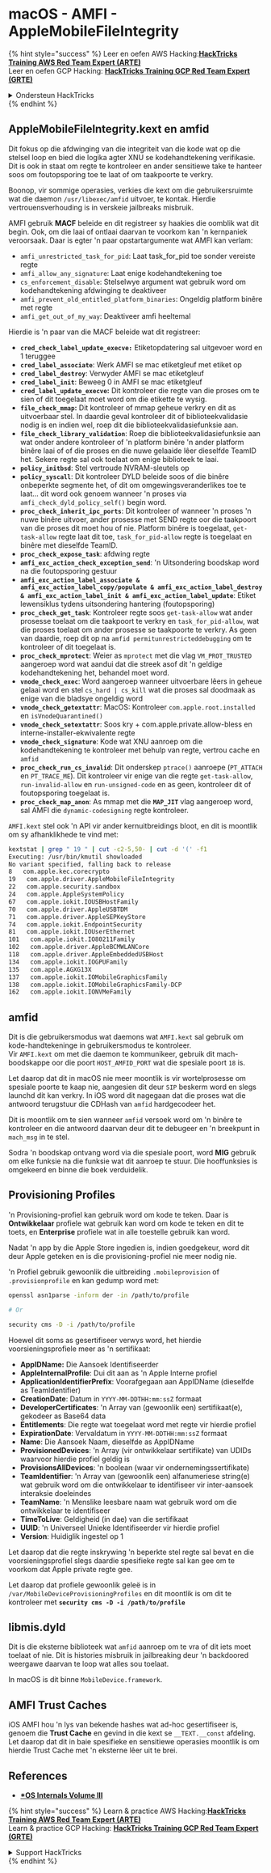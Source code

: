 # macOS - AMFI - AppleMobileFileIntegrity

{% hint style="success" %}
Leer en oefen AWS Hacking:<img src="../../../.gitbook/assets/arte.png" alt="" data-size="line">[**HackTricks Training AWS Red Team Expert (ARTE)**](https://training.hacktricks.xyz/courses/arte)<img src="../../../.gitbook/assets/arte.png" alt="" data-size="line">\
Leer en oefen GCP Hacking: <img src="../../../.gitbook/assets/grte.png" alt="" data-size="line">[**HackTricks Training GCP Red Team Expert (GRTE)**<img src="../../../.gitbook/assets/grte.png" alt="" data-size="line">](https://training.hacktricks.xyz/courses/grte)

<details>

<summary>Ondersteun HackTricks</summary>

* Kyk na die [**subskripsie planne**](https://github.com/sponsors/carlospolop)!
* **Sluit aan by die** 💬 [**Discord groep**](https://discord.gg/hRep4RUj7f) of die [**telegram groep**](https://t.me/peass) of **volg** ons op **Twitter** 🐦 [**@hacktricks\_live**](https://twitter.com/hacktricks\_live)**.**
* **Deel hacking truuks deur PR's in te dien na die** [**HackTricks**](https://github.com/carlospolop/hacktricks) en [**HackTricks Cloud**](https://github.com/carlospolop/hacktricks-cloud) github repos.

</details>
{% endhint %}



## AppleMobileFileIntegrity.kext en amfid

Dit fokus op die afdwinging van die integriteit van die kode wat op die stelsel loop en bied die logika agter XNU se kodehandtekening verifikasie. Dit is ook in staat om regte te kontroleer en ander sensitiewe take te hanteer soos om foutopsporing toe te laat of om taakpoorte te verkry.

Boonop, vir sommige operasies, verkies die kext om die gebruikersruimte wat die daemon `/usr/libexec/amfid` uitvoer, te kontak. Hierdie vertrouensverhouding is in verskeie jailbreaks misbruik.

AMFI gebruik **MACF** beleide en dit registreer sy haakies die oomblik wat dit begin. Ook, om die laai of ontlaai daarvan te voorkom kan 'n kernpaniek veroorsaak. Daar is egter 'n paar opstartargumente wat AMFI kan verlam:

* `amfi_unrestricted_task_for_pid`: Laat task\_for\_pid toe sonder vereiste regte
* `amfi_allow_any_signature`: Laat enige kodehandtekening toe
* `cs_enforcement_disable`: Stelselwye argument wat gebruik word om kodehandtekening afdwinging te deaktiveer
* `amfi_prevent_old_entitled_platform_binaries`: Ongeldig platform binêre met regte
* `amfi_get_out_of_my_way`: Deaktiveer amfi heeltemal

Hierdie is 'n paar van die MACF beleide wat dit registreer:

* **`cred_check_label_update_execve:`** Etiketopdatering sal uitgevoer word en 1 teruggee
* **`cred_label_associate`**: Werk AMFI se mac etiketgleuf met etiket op
* **`cred_label_destroy`**: Verwyder AMFI se mac etiketgleuf
* **`cred_label_init`**: Beweeg 0 in AMFI se mac etiketgleuf
* **`cred_label_update_execve`:** Dit kontroleer die regte van die proses om te sien of dit toegelaat moet word om die etikette te wysig.
* **`file_check_mmap`:** Dit kontroleer of mmap geheue verkry en dit as uitvoerbaar stel. In daardie geval kontroleer dit of biblioteekvalidasie nodig is en indien wel, roep dit die biblioteekvalidasiefunksie aan.
* **`file_check_library_validation`**: Roep die biblioteekvalidasiefunksie aan wat onder andere kontroleer of 'n platform binêre 'n ander platform binêre laai of of die proses en die nuwe gelaaide lêer dieselfde TeamID het. Sekere regte sal ook toelaat om enige biblioteek te laai.
* **`policy_initbsd`**: Stel vertroude NVRAM-sleutels op
* **`policy_syscall`**: Dit kontroleer DYLD beleide soos of die binêre onbeperkte segmente het, of dit om omgewingsveranderlikes toe te laat... dit word ook genoem wanneer 'n proses via `amfi_check_dyld_policy_self()` begin word.
* **`proc_check_inherit_ipc_ports`**: Dit kontroleer of wanneer 'n proses 'n nuwe binêre uitvoer, ander prosesse met SEND regte oor die taakpoort van die proses dit moet hou of nie. Platform binêre is toegelaat, `get-task-allow` regte laat dit toe, `task_for_pid-allow` regte is toegelaat en binêre met dieselfde TeamID.
* **`proc_check_expose_task`**: afdwing regte
* **`amfi_exc_action_check_exception_send`**: 'n Uitsondering boodskap word na die foutopsporing gestuur
* **`amfi_exc_action_label_associate & amfi_exc_action_label_copy/populate & amfi_exc_action_label_destroy & amfi_exc_action_label_init & amfi_exc_action_label_update`**: Etiket lewensiklus tydens uitsondering hantering (foutopsporing)
* **`proc_check_get_task`**: Kontroleer regte soos `get-task-allow` wat ander prosesse toelaat om die taakpoort te verkry en `task_for_pid-allow`, wat die proses toelaat om ander prosesse se taakpoorte te verkry. As geen van daardie, roep dit op na `amfid permitunrestricteddebugging` om te kontroleer of dit toegelaat is.
* **`proc_check_mprotect`**: Weier as `mprotect` met die vlag `VM_PROT_TRUSTED` aangeroep word wat aandui dat die streek asof dit 'n geldige kodehandtekening het, behandel moet word.
* **`vnode_check_exec`**: Word aangeroep wanneer uitvoerbare lêers in geheue gelaai word en stel `cs_hard | cs_kill` wat die proses sal doodmaak as enige van die bladsye ongeldig word
* **`vnode_check_getextattr`**: MacOS: Kontroleer `com.apple.root.installed` en `isVnodeQuarantined()`
* **`vnode_check_setextattr`**: Soos kry + com.apple.private.allow-bless en interne-installer-ekwivalente regte
* &#x20;**`vnode_check_signature`**: Kode wat XNU aanroep om die kodehandtekening te kontroleer met behulp van regte, vertrou cache en `amfid`
* &#x20;**`proc_check_run_cs_invalid`**: Dit onderskep `ptrace()` aanroepe (`PT_ATTACH` en `PT_TRACE_ME`). Dit kontroleer vir enige van die regte `get-task-allow`, `run-invalid-allow` en `run-unsigned-code` en as geen, kontroleer dit of foutopsporing toegelaat is.
* **`proc_check_map_anon`**: As mmap met die **`MAP_JIT`** vlag aangeroep word, sal AMFI die `dynamic-codesigning` regte kontroleer.

`AMFI.kext` stel ook 'n API vir ander kernuitbreidings bloot, en dit is moontlik om sy afhanklikhede te vind met:
```bash
kextstat | grep " 19 " | cut -c2-5,50- | cut -d '(' -f1
Executing: /usr/bin/kmutil showloaded
No variant specified, falling back to release
8   com.apple.kec.corecrypto
19   com.apple.driver.AppleMobileFileIntegrity
22   com.apple.security.sandbox
24   com.apple.AppleSystemPolicy
67   com.apple.iokit.IOUSBHostFamily
70   com.apple.driver.AppleUSBTDM
71   com.apple.driver.AppleSEPKeyStore
74   com.apple.iokit.EndpointSecurity
81   com.apple.iokit.IOUserEthernet
101   com.apple.iokit.IO80211Family
102   com.apple.driver.AppleBCMWLANCore
118   com.apple.driver.AppleEmbeddedUSBHost
134   com.apple.iokit.IOGPUFamily
135   com.apple.AGXG13X
137   com.apple.iokit.IOMobileGraphicsFamily
138   com.apple.iokit.IOMobileGraphicsFamily-DCP
162   com.apple.iokit.IONVMeFamily
```
## amfid

Dit is die gebruikersmodus wat daemons wat `AMFI.kext` sal gebruik om kode-handtekeninge in gebruikersmodus te kontroleer.\
Vir `AMFI.kext` om met die daemon te kommunikeer, gebruik dit mach-boodskappe oor die poort `HOST_AMFID_PORT` wat die spesiale poort `18` is.

Let daarop dat dit in macOS nie meer moontlik is vir wortelprosesse om spesiale poorte te kaap nie, aangesien dit deur `SIP` beskerm word en slegs launchd dit kan verkry. In iOS word dit nagegaan dat die proses wat die antwoord terugstuur die CDHash van `amfid` hardgecodeer het.

Dit is moontlik om te sien wanneer `amfid` versoek word om 'n binêre te kontroleer en die antwoord daarvan deur dit te debugeer en 'n breekpunt in `mach_msg` in te stel.

Sodra 'n boodskap ontvang word via die spesiale poort, word **MIG** gebruik om elke funksie na die funksie wat dit aanroep te stuur. Die hooffunksies is omgekeerd en binne die boek verduidelik.

## Provisioning Profiles

'n Provisioning-profiel kan gebruik word om kode te teken. Daar is **Ontwikkelaar** profiele wat gebruik kan word om kode te teken en dit te toets, en **Enterprise** profiele wat in alle toestelle gebruik kan word.

Nadat 'n app by die Apple Store ingedien is, indien goedgekeur, word dit deur Apple geteken en is die provisioning-profiel nie meer nodig nie.

'n Profiel gebruik gewoonlik die uitbreiding `.mobileprovision` of `.provisionprofile` en kan gedump word met:
```bash
openssl asn1parse -inform der -in /path/to/profile

# Or

security cms -D -i /path/to/profile
```
Hoewel dit soms as gesertifiseer verwys word, het hierdie voorsieningsprofiele meer as 'n sertifikaat:

* **AppIDName:** Die Aansoek Identifiseerder
* **AppleInternalProfile**: Dui dit aan as 'n Apple Interne profiel
* **ApplicationIdentifierPrefix**: Voorafgegaan aan AppIDName (dieselfde as TeamIdentifier)
* **CreationDate**: Datum in `YYYY-MM-DDTHH:mm:ssZ` formaat
* **DeveloperCertificates**: 'n Array van (gewoonlik een) sertifikaat(e), gekodeer as Base64 data
* **Entitlements**: Die regte wat toegelaat word met regte vir hierdie profiel
* **ExpirationDate**: Vervaldatum in `YYYY-MM-DDTHH:mm:ssZ` formaat
* **Name**: Die Aansoek Naam, dieselfde as AppIDName
* **ProvisionedDevices**: 'n Array (vir ontwikkelaar sertifikate) van UDIDs waarvoor hierdie profiel geldig is
* **ProvisionsAllDevices**: 'n boolean (waar vir ondernemingssertifikate)
* **TeamIdentifier**: 'n Array van (gewoonlik een) alfanumeriese string(e) wat gebruik word om die ontwikkelaar te identifiseer vir inter-aansoek interaksie doeleindes
* **TeamName**: 'n Menslike leesbare naam wat gebruik word om die ontwikkelaar te identifiseer
* **TimeToLive**: Geldigheid (in dae) van die sertifikaat
* **UUID**: 'n Universeel Unieke Identifiseerder vir hierdie profiel
* **Version**: Huidiglik ingestel op 1

Let daarop dat die regte inskrywing 'n beperkte stel regte sal bevat en die voorsieningsprofiel slegs daardie spesifieke regte sal kan gee om te voorkom dat Apple private regte gee.

Let daarop dat profiele gewoonlik geleë is in `/var/MobileDeviceProvisioningProfiles` en dit moontlik is om dit te kontroleer met **`security cms -D -i /path/to/profile`**

## **libmis.dyld**

Dit is die eksterne biblioteek wat `amfid` aanroep om te vra of dit iets moet toelaat of nie. Dit is histories misbruik in jailbreaking deur 'n backdoored weergawe daarvan te loop wat alles sou toelaat.

In macOS is dit binne `MobileDevice.framework`.

## AMFI Trust Caches

iOS AMFI hou 'n lys van bekende hashes wat ad-hoc gesertifiseer is, genoem die **Trust Cache** en gevind in die kext se `__TEXT.__const` afdeling. Let daarop dat dit in baie spesifieke en sensitiewe operasies moontlik is om hierdie Trust Cache met 'n eksterne lêer uit te brei.

## References

* [**\*OS Internals Volume III**](https://newosxbook.com/home.html)

{% hint style="success" %}
Learn & practice AWS Hacking:<img src="../../../.gitbook/assets/arte.png" alt="" data-size="line">[**HackTricks Training AWS Red Team Expert (ARTE)**](https://training.hacktricks.xyz/courses/arte)<img src="../../../.gitbook/assets/arte.png" alt="" data-size="line">\
Learn & practice GCP Hacking: <img src="../../../.gitbook/assets/grte.png" alt="" data-size="line">[**HackTricks Training GCP Red Team Expert (GRTE)**<img src="../../../.gitbook/assets/grte.png" alt="" data-size="line">](https://training.hacktricks.xyz/courses/grte)

<details>

<summary>Support HackTricks</summary>

* Check the [**subscription plans**](https://github.com/sponsors/carlospolop)!
* **Join the** 💬 [**Discord group**](https://discord.gg/hRep4RUj7f) or the [**telegram group**](https://t.me/peass) or **follow** us on **Twitter** 🐦 [**@hacktricks\_live**](https://twitter.com/hacktricks\_live)**.**
* **Share hacking tricks by submitting PRs to the** [**HackTricks**](https://github.com/carlospolop/hacktricks) and [**HackTricks Cloud**](https://github.com/carlospolop/hacktricks-cloud) github repos.

</details>
{% endhint %}
